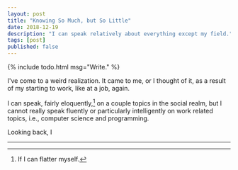 ```yaml
---
layout: post
title: "Knowing So Much, but So Little"
date: 2018-12-19
description: "I can speak relatively about everything except my field."
tags: [post]
published: false
---
```


{% include todo.html msg="Write." %}

I've come to a weird realization.
It came to me, or I thought of it, as a result of my starting to work, like at a job, again.

I can speak, fairly eloquently,[^1] on a couple topics in the social realm, but I cannot really speak fluently or particularly intelligently on work related topics, i.e., computer science and programming.

Looking back, I

<hr class="footsep">

[^1]: If I can flatter myself.